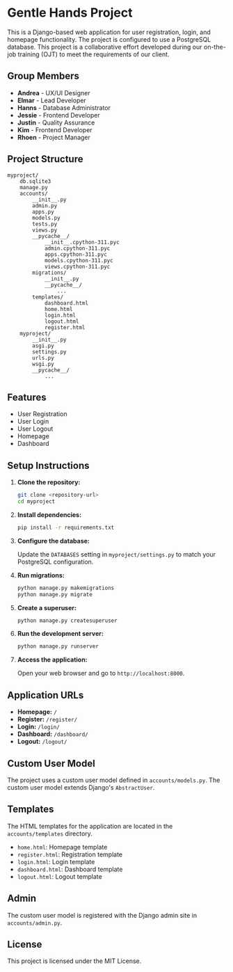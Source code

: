 # Gentle Hands Project

This is a Django-based web application for user registration, login, and homepage functionality. The project is configured to use a PostgreSQL database. This project is a collaborative effort developed during our on-the-job training (OJT) to meet the requirements of our client.

## Group Members

- **Andrea** - UX/UI Designer
- **Elmar** - Lead Developer
- **Hanns** - Database Administrator
- **Jessie** - Frontend Developer
- **Justin** - Quality Assurance
- **Kim** - Frontend Developer
- **Rhoen** - Project Manager

## Project Structure

```
myproject/
    db.sqlite3
    manage.py
    accounts/
        __init__.py
        admin.py
        apps.py
        models.py
        tests.py
        views.py
        __pycache__/
            __init__.cpython-311.pyc
            admin.cpython-311.pyc
            apps.cpython-311.pyc
            models.cpython-311.pyc
            views.cpython-311.pyc
        migrations/
            __init__.py
            __pycache__/
                ...
        templates/
            dashboard.html
            home.html
            login.html
            logout.html
            register.html
    myproject/
        __init__.py
        asgi.py
        settings.py
        urls.py
        wsgi.py
        __pycache__/
            ...
```

## Features

- User Registration
- User Login
- User Logout
- Homepage
- Dashboard

## Setup Instructions

1. **Clone the repository:**

    ```sh
    git clone <repository-url>
    cd myproject
    ```

2. **Install dependencies:**

    ```sh
    pip install -r requirements.txt
    ```

3. **Configure the database:**

    Update the `DATABASES` setting in `myproject/settings.py` to match your PostgreSQL configuration.

4. **Run migrations:**

    ```sh
    python manage.py makemigrations
    python manage.py migrate
    ```

5. **Create a superuser:**

    ```sh
    python manage.py createsuperuser
    ```

6. **Run the development server:**

    ```sh
    python manage.py runserver
    ```

7. **Access the application:**

    Open your web browser and go to `http://localhost:8000`.

## Application URLs

- **Homepage:** `/`
- **Register:** `/register/`
- **Login:** `/login/`
- **Dashboard:** `/dashboard/`
- **Logout:** `/logout/`

## Custom User Model

The project uses a custom user model defined in `accounts/models.py`. The custom user model extends Django's `AbstractUser`.

## Templates

The HTML templates for the application are located in the `accounts/templates` directory.

- `home.html`: Homepage template
- `register.html`: Registration template
- `login.html`: Login template
- `dashboard.html`: Dashboard template
- `logout.html`: Logout template

## Admin

The custom user model is registered with the Django admin site in `accounts/admin.py`.

## License

This project is licensed under the MIT License.
